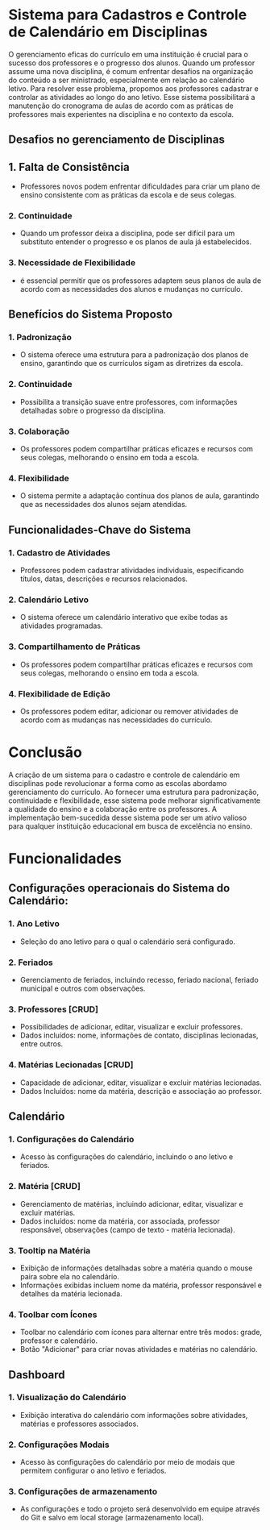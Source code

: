 # Sistema para Cadastros e Controle de Calendário em Disciplinas

O gerenciamento eficas do currículo em uma instituição é crucial para o sucesso dos professores e o progresso dos alunos.
Quando um professor assume uma nova disciplina, é comum enfrentar desafios na organização do conteúdo a ser ministrado, especialmente em relação ao calendário letivo. Para resolver esse problema, propomos aos professores cadastrar e controlar as atividades ao longo do ano letivo. Esse sistema possibilitará a manutenção do cronograma de aulas de acordo com as práticas de professores mais experientes na disciplina e no contexto da escola.


## Desafios no gerenciamento de Disciplinas

## 1. Falta de Consistência
- Professores novos podem enfrentar dificuldades para criar um plano de ensino consistente com as práticas da escola e de seus colegas.

### 2. Continuidade
- Quando um professor deixa a disciplina, pode ser difícil para um substituto entender o progresso e os planos de aula já estabelecidos.

### 3. Necessidade de Flexibilidade
- é essencial permitir que os professores adaptem seus planos de aula de acordo com as necessidades dos alunos e mudanças no currículo.

## Benefícios do Sistema Proposto

### 1. Padronização
- O sistema oferece uma estrutura para a padronização dos planos de ensino, garantindo que os currículos sigam as diretrizes da escola.

### 2. Continuidade
- Possibilita a transição suave entre professores, com informações detalhadas sobre o progresso da disciplina.

### 3. Colaboração
- Os professores podem compartilhar práticas eficazes e recursos com seus colegas, melhorando o ensino em toda a escola.

### 4. Flexibilidade
- O sistema permite a adaptação contínua dos planos de aula, garantindo que as necessidades dos alunos sejam atendidas.

## Funcionalidades-Chave do Sistema

### 1. Cadastro de Atividades
- Professores podem cadastrar atividades individuais, especificando títulos, datas, descrições e recursos relacionados.

### 2. Calendário Letivo
- O sistema oferece um calendário interativo que exibe todas as atividades programadas.

### 3. Compartilhamento de Práticas
- Os professores podem compartilhar práticas eficazes e recursos com seus colegas, melhorando o ensino em toda a escola.

### 4. Flexibilidade de Edição
- Os professores podem editar, adicionar ou remover atividades de acordo com as mudanças nas necessidades do currículo.

# Conclusão

A criação de um sistema para o cadastro e controle de calendário em disciplinas pode revolucionar a forma como as escolas abordamo gerenciamento do currículo. Ao fornecer uma estrutura para padronização, continuidade e flexibilidade, esse sistema pode melhorar significativamente a qualidade do ensino e a colaboração entre os professores. A implementação bem-sucedida desse sistema pode ser um ativo valioso para qualquer instituição educacional em busca de excelência no ensino.

# Funcionalidades

## Configurações operacionais do Sistema do Calendário:

### 1. Ano Letivo
- Seleção do ano letivo para o qual o calendário será configurado.

### 2. Feriados
- Gerenciamento de feriados, incluindo recesso, feriado nacional, feriado municipal e outros com observações.

### 3. Professores [CRUD]
- Possibilidades de adicionar, editar, visualizar e excluir professores.
- Dados incluídos: nome, informações de contato, disciplinas lecionadas, entre outros.

### 4. Matérias Lecionadas [CRUD]
- Capacidade de adicionar, editar, visualizar e excluir matérias lecionadas.
- Dados Incluídos: nome da matéria, descrição e associação ao professor.


## Calendário

### 1. Configurações do Calendário
- Acesso às configurações do calendário, incluindo o ano letivo e feriados.

### 2. Matéria [CRUD]
- Gerenciamento de matérias, incluindo adicionar, editar, visualizar e excluir matérias.
- Dados incluídos: nome da matéria, cor associada, professor responsável, observações (campo de texto - matéria lecionada).

### 3. Tooltip na Matéria
- Exibição de informações detalhadas sobre a matéria quando o mouse paira sobre ela no calendário.
- Informações exibidas incluem nome da matéria, professor responsável e detalhes da matéria lecionada.

### 4. Toolbar com Ícones
- Toolbar no calendário com ícones para alternar entre três modos: grade, professor e calendário.
- Botão "Adicionar" para criar novas atividades e matérias no calendário.

## Dashboard

  ### 1. Visualização do Calendário
  - Exibição interativa do calendário com informações sobre atividades, matérias e professores associados.
 
  ### 2. Configurações Modais
  - Acesso às configurações do calendário por meio de modais que permitem configurar o ano letivo e feriados.
 
  ### 3. Configurações de armazenamento
  - As configurações e todo o projeto será desenvolvido em equipe através do Git e salvo em local storage (armazenamento local).

